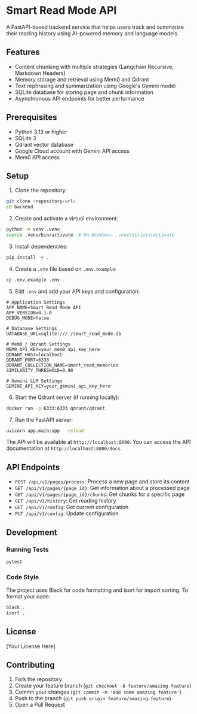 # Smart Read Mode API

A FastAPI-based backend service that helps users track and summarize their reading history using AI-powered memory and language models.

## Features

- Content chunking with multiple strategies (Langchain Recursive, Markdown Headers)
- Memory storage and retrieval using Mem0 and Qdrant
- Text rephrasing and summarization using Google's Gemini model
- SQLite database for storing page and chunk information
- Asynchronous API endpoints for better performance

## Prerequisites

- Python 3.13 or higher
- SQLite 3
- Qdrant vector database
- Google Cloud account with Gemini API access
- Mem0 API access

## Setup

1. Clone the repository:
```bash
git clone <repository-url>
cd backend
```

2. Create and activate a virtual environment:
```bash
python -m venv .venv
source .venv/bin/activate  # On Windows: .venv\Scripts\activate
```

3. Install dependencies:
```bash
pip install -e .
```

4. Create a `.env` file based on `.env.example`:
```bash
cp .env.example .env
```

5. Edit `.env` and add your API keys and configuration:
```
# Application Settings
APP_NAME=Smart Read Mode API
APP_VERSION=0.1.0
DEBUG_MODE=false

# Database Settings
DATABASE_URL=sqlite:///./smart_read_mode.db

# Mem0 / Qdrant Settings
MEM0_API_KEY=your_mem0_api_key_here
QDRANT_HOST=localhost
QDRANT_PORT=6333
QDRANT_COLLECTION_NAME=smart_read_memories
SIMILARITY_THRESHOLD=0.90

# Gemini LLM Settings
GEMINI_API_KEY=your_gemini_api_key_here
```

6. Start the Qdrant server (if running locally):
```bash
docker run -p 6333:6333 qdrant/qdrant
```

7. Run the FastAPI server:
```bash
uvicorn app.main:app --reload
```

The API will be available at `http://localhost:8000`. You can access the API documentation at `http://localhost:8000/docs`.

## API Endpoints

- `POST /api/v1/pages/process`: Process a new page and store its content
- `GET /api/v1/pages/{page_id}`: Get information about a processed page
- `GET /api/v1/pages/{page_id}/chunks`: Get chunks for a specific page
- `GET /api/v1/history`: Get reading history
- `GET /api/v1/config`: Get current configuration
- `PUT /api/v1/config`: Update configuration

## Development

### Running Tests

```bash
pytest
```

### Code Style

The project uses Black for code formatting and isort for import sorting. To format your code:

```bash
black .
isort .
```

## License

[Your License Here]

## Contributing

1. Fork the repository
2. Create your feature branch (`git checkout -b feature/amazing-feature`)
3. Commit your changes (`git commit -m 'Add some amazing feature'`)
4. Push to the branch (`git push origin feature/amazing-feature`)
5. Open a Pull Request
